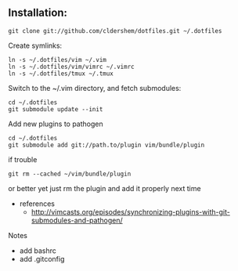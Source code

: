Installation:
--------------
```
git clone git://github.com/cldershem/dotfiles.git ~/.dotfiles
```

Create symlinks:
```
ln -s ~/.dotfiles/vim ~/.vim
ln -s ~/.dotfiles/vim/vimrc ~/.vimrc
ln -s ~/.dotfiles/tmux ~/.tmux
```

Switch to the ~/.vim directory, and fetch submodules:
```
cd ~/.dotfiles
git submodule update --init
```

Add new plugins to pathogen
```
cd ~/.dotfiles
git submodule add git://path.to/plugin vim/bundle/plugin
```

if trouble
```
git rm --cached ~/vim/bundle/plugin
```
or better yet just rm the plugin and add it properly next time


- references
    - http://vimcasts.org/episodes/synchronizing-plugins-with-git-submodules-and-pathogen/

Notes
- add bashrc
- add .gitconfig
